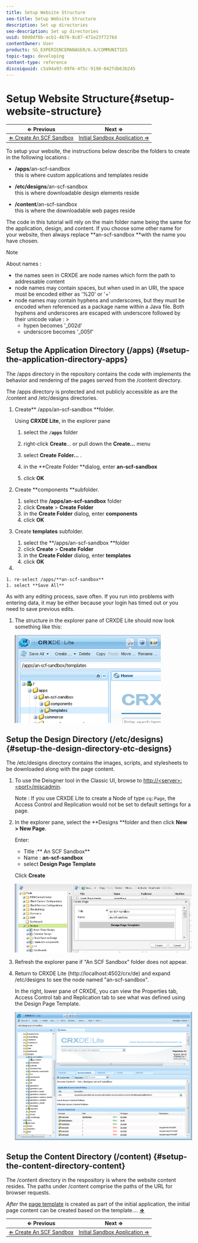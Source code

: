 ```yaml
---
title: Setup Website Structure
seo-title: Setup Website Structure
description: Set up directories
seo-description: Set up directories
uuid: 80d0df6b-acb1-4b76-8c87-471e23f7276d
contentOwner: User
products: SG_EXPERIENCEMANAGER/6.4/COMMUNITIES
topic-tags: developing
content-type: reference
discoiquuid: c5a94a93-89f6-4f5c-9190-042fdb63b245
---
```


# Setup Website Structure{#setup-website-structure}

|⇐ Previous|Next ⇒|
|---|---|
| [⇐ Create An SCF Sandbox](../../communities/using/an-scf-sandbox.md) |[Initial Sandbox Application ⇒](../../communities/using/initial-app.md) |

To setup your website, the instructions below describe the folders to create in the following locations :

* **/apps**/an-scf-sandbox  
  this is where custom applications and templates reside

* **/etc/designs**/an-scf-sandbox  
  this is where downloadable design elements reside

* **/content**/an-scf-sandbox  
  this is where the downloadable web pages reside

The code in this tutorial will rely on the main folder name being the same for the application, design, and content. If you choose some other name for your website, then always replace **an-scf-sandbox **with the name you have chosen.

>[!NOTE]
>
>About names :
>
>* the names seen in CRXDE are node names which form the path to addressable content
>* node names may contain spaces, but when used in an URI, the space must be encoded either as '%20' or '+'
>* node names may contain hyphens and underscores, but they must be encoded when referenced as a package name within a Java file. Both hyphens and underscores are escaped with underscore followed by their unicode value : >
>    * hypen becomes '_002d'  
>    * underscore becomes '_005f'
>

## Setup the Application Directory (/apps) {#setup-the-application-directory-apps}

The /apps directory in the repository contains the code with implements the behavior and rendering of the pages served from the /content directory.

The /apps directory is protected and not publicly accessible as are the /content and /etc/designs directories.

1. Create** /apps/an-scf-sandbox **folder.

   Using **CRXDE Lite**, in the explorer pane

    1. select the **`/apps`** folder   
    
    1. right-click **Create**... or pull down the **Create...** menu
    
    1. select **Create** **Folder...** .
    
    1. in the **Create Folder **dialog, enter **an-scf-sandbox**
    
    1. click **OK**

1. Create **components **subfolder.

    1. select the **/apps/an-scf-sandbox** folder
    1. click **Create** &gt; **Create Folder**
    1. in the **Create Folder** dialog, enter **components**
    1. click **OK**

1. Create **templates** subfolder.

    1. select the **/apps/an-scf-sandbox **folder
    1. click **Create** &gt; **Create Folder**
    1. in the **Create Folder** dialog, enter **templates**
    1. click **OK**

1.

    1. re-select /apps/**an-scf-sandbox**
    1. select **Save All**

   As with any editing process, save often. If you run into problems with entering data, it may be either because your login has timed out or you need to save previous edits.

1. The structure in the explorer pane of CRXDE Lite should now look something like this:

   ![](assets/chlimage_1-44.png)

## Setup the Design Directory (/etc/designs) {#setup-the-design-directory-etc-designs}

The /etc/designs directory contains the images, scripts, and stylesheets to be downloaded along with the page content.

1. To use the Deisgner tool in the Classic UI, browse to [http://&lt;server&gt;:&lt;port&gt;/miscadmin](http://localhost:4502/miscadmin).

   Note : If you use CRXDE Lite to create a Node of type `cq:Page`, the Access Control and Replication would not be set to default settings for a page.

1. In the explorer pane, select the **Designs **folder and then click **New &gt; New Page**.

   Enter:

    * Title :** An SCF Sandbox**
    * Name : **an-scf-sandbox**
    * select **Design Page Template**

   Click **Create**

   ![](assets/chlimage_1-45.png)

1. Refresh the explorer pane if "An SCF Sandbox" folder does not appear.  

1. Return to CRXDE Lite (http://localhost:4502/crx/de) and expand /etc/designs to see the node named "an-scf-sandbox".

   In the right, lower pane of CRXDE, you can view the Properties tab, Access Control tab and Replication tab to see what was defined using the Design Page Template.

   ![](assets/chlimage_1-46.png)

## Setup the Content Directory (/content) {#setup-the-content-directory-content}

The /content directory in the respository is where the website content resides. The paths under /content comprise the paths of the URL for browser requests.

*After* the [page template](../../communities/using/initial-app.md#createthepagetemplate) is created as part of the initial application, the initial page content can be created based on the template.... [**⇒**](../../communities/using/initial-app.md)

|⇐ Previous|Next ⇒|
|---|---|
| [⇐ Create An SCF Sandbox](../../communities/using/an-scf-sandbox.md) |[Initial Sandbox Application ⇒](../../communities/using/initial-app.md) |
